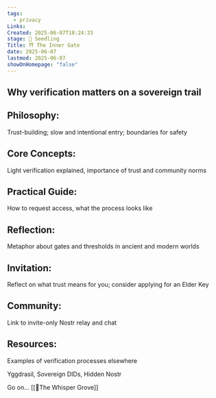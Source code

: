 ```yaml
---
tags:
  - privacy
Links: 
Created: 2025-06-07T18:24:33
stage: 🌱 Seedling
Title: ⛩ The Inner Gate
date: 2025-06-07
lastmod: 2025-06-07
showOnHomepage: "false"
---
```

## Why verification matters on a sovereign trail

## Philosophy: 
Trust-building; slow and intentional entry; boundaries for safety

## Core Concepts: 
Light verification explained, importance of trust and community norms

## Practical Guide: 
How to request access, what the process looks like

## Reflection:
Metaphor about gates and thresholds in ancient and modern worlds

## Invitation: 
Reflect on what trust means for you; consider applying for an Elder Key

## Community: 
Link to invite-only Nostr relay and chat

## Resources: 
Examples of verification processes elsewhere

Yggdrasil, Sovereign DIDs, Hidden Nostr

Go on... [[🍃The Whisper Grove]]